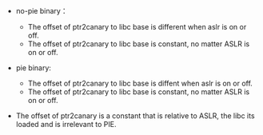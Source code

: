* no-pie binary：
	* The offset of ptr2canary to libc base is different when aslr is on or off.
	* The offset of ptr2canary to libc base is constant, no matter ASLR is on or off.

* pie binary:
	* The offset of ptr2canary to libc base is diffent when aslr is on or off.
	* The offset of ptr2canary to libc base is constant, no matter ASLR is on or off.

* The offset of ptr2canary is a constant that is relative to ASLR, the libc its loaded and is irrelevant to PIE.
